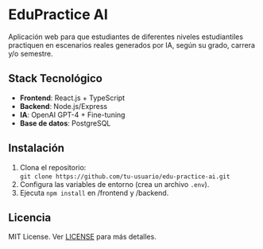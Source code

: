 # EduPractice AI 
Aplicación web para que estudiantes de diferentes niveles estudiantiles practiquen en escenarios reales generados por IA, según su grado, carrera y/o semestre.

## Stack Tecnológico
- **Frontend**: React.js + TypeScript  
- **Backend**: Node.js/Express  
- **IA**: OpenAI GPT-4 + Fine-tuning  
- **Base de datos**: PostgreSQL  

## Instalación
1. Clona el repositorio:  
   `git clone https://github.com/tu-usuario/edu-practice-ai.git`  
2. Configura las variables de entorno (crea un archivo `.env`).  
3. Ejecuta `npm install` en /frontend y /backend.  

## Licencia
MIT License. Ver [LICENSE](LICENSE) para más detalles.
